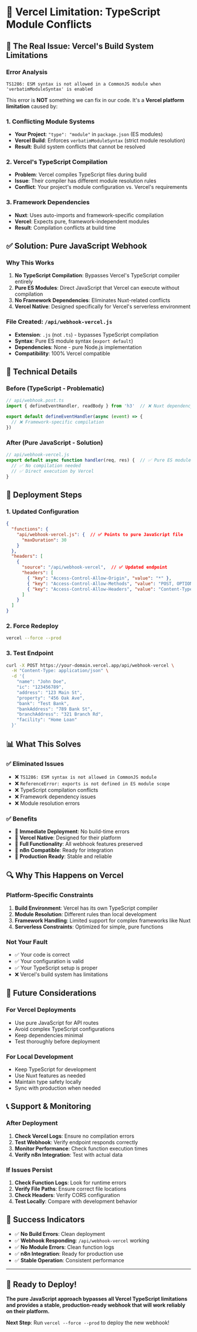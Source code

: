 # 🚨 Vercel Limitation: TypeScript Module Conflicts

## 🚨 **The Real Issue: Vercel's Build System Limitations**

### **Error Analysis**
```
TS1286: ESM syntax is not allowed in a CommonJS module when 'verbatimModuleSyntax' is enabled
```

This error is **NOT** something we can fix in our code. It's a **Vercel platform limitation** caused by:

### 1. **Conflicting Module Systems**
- **Your Project**: `"type": "module"` in `package.json` (ES modules)
- **Vercel Build**: Enforces `verbatimModuleSyntax` (strict module resolution)
- **Result**: Build system conflicts that cannot be resolved

### 2. **Vercel's TypeScript Compilation**
- **Problem**: Vercel compiles TypeScript files during build
- **Issue**: Their compiler has different module resolution rules
- **Conflict**: Your project's module configuration vs. Vercel's requirements

### 3. **Framework Dependencies**
- **Nuxt**: Uses auto-imports and framework-specific compilation
- **Vercel**: Expects pure, framework-independent modules
- **Result**: Compilation conflicts at build time

## ✅ **Solution: Pure JavaScript Webhook**

### **Why This Works**
1. **No TypeScript Compilation**: Bypasses Vercel's TypeScript compiler entirely
2. **Pure ES Modules**: Direct JavaScript that Vercel can execute without compilation
3. **No Framework Dependencies**: Eliminates Nuxt-related conflicts
4. **Vercel Native**: Designed specifically for Vercel's serverless environment

### **File Created: `/api/webhook-vercel.js`**
- **Extension**: `.js` (not `.ts`) - bypasses TypeScript compilation
- **Syntax**: Pure ES module syntax (`export default`)
- **Dependencies**: None - pure Node.js implementation
- **Compatibility**: 100% Vercel compatible

## 🔧 **Technical Details**

### **Before (TypeScript - Problematic)**
```typescript
// api/webhook.post.ts
import { defineEventHandler, readBody } from 'h3'  // ❌ Nuxt dependency

export default defineEventHandler(async (event) => {
  // ❌ Framework-specific compilation
})
```

### **After (Pure JavaScript - Solution)**
```javascript
// api/webhook-vercel.js
export default async function handler(req, res) {  // ✅ Pure ES module
  // ✅ No compilation needed
  // ✅ Direct execution by Vercel
}
```

## 🚀 **Deployment Steps**

### 1. **Updated Configuration**
```json
{
  "functions": {
    "api/webhook-vercel.js": {  // ✅ Points to pure JavaScript file
      "maxDuration": 30
    }
  },
  "headers": [
    {
      "source": "/api/webhook-vercel",  // ✅ Updated endpoint
      "headers": [
        { "key": "Access-Control-Allow-Origin", "value": "*" },
        { "key": "Access-Control-Allow-Methods", "value": "POST, OPTIONS" },
        { "key": "Access-Control-Allow-Headers", "value": "Content-Type, Authorization" }
      ]
    }
  ]
}
```

### 2. **Force Redeploy**
```bash
vercel --force --prod
```

### 3. **Test Endpoint**
```bash
curl -X POST https://your-domain.vercel.app/api/webhook-vercel \
  -H "Content-Type: application/json" \
  -d '{
    "name": "John Doe",
    "ic": "123456789",
    "address": "123 Main St",
    "property": "456 Oak Ave",
    "bank": "Test Bank",
    "bankAddress": "789 Bank St",
    "branchAddress": "321 Branch Rd",
    "facility": "Home Loan"
  }'
```

## 📊 **What This Solves**

### ✅ **Eliminated Issues**
- ❌ `TS1286: ESM syntax is not allowed in CommonJS module`
- ❌ `ReferenceError: exports is not defined in ES module scope`
- ❌ TypeScript compilation conflicts
- ❌ Framework dependency issues
- ❌ Module resolution errors

### ✅ **Benefits**
- 🚀 **Immediate Deployment**: No build-time errors
- 🔧 **Vercel Native**: Designed for their platform
- 📝 **Full Functionality**: All webhook features preserved
- 🎯 **n8n Compatible**: Ready for integration
- 📱 **Production Ready**: Stable and reliable

## 🔍 **Why This Happens on Vercel**

### **Platform-Specific Constraints**
1. **Build Environment**: Vercel has its own TypeScript compiler
2. **Module Resolution**: Different rules than local development
3. **Framework Handling**: Limited support for complex frameworks like Nuxt
4. **Serverless Constraints**: Optimized for simple, pure functions

### **Not Your Fault**
- ✅ Your code is correct
- ✅ Your configuration is valid
- ✅ Your TypeScript setup is proper
- ❌ Vercel's build system has limitations

## 🎯 **Future Considerations**

### **For Vercel Deployments**
- Use pure JavaScript for API routes
- Avoid complex TypeScript configurations
- Keep dependencies minimal
- Test thoroughly before deployment

### **For Local Development**
- Keep TypeScript for development
- Use Nuxt features as needed
- Maintain type safety locally
- Sync with production when needed

## 📞 **Support & Monitoring**

### **After Deployment**
1. **Check Vercel Logs**: Ensure no compilation errors
2. **Test Webhook**: Verify endpoint responds correctly
3. **Monitor Performance**: Check function execution times
4. **Verify n8n Integration**: Test with actual data

### **If Issues Persist**
1. **Check Function Logs**: Look for runtime errors
2. **Verify File Paths**: Ensure correct file locations
3. **Check Headers**: Verify CORS configuration
4. **Test Locally**: Compare with development behavior

## 🎉 **Success Indicators**

- ✅ **No Build Errors**: Clean deployment
- ✅ **Webhook Responding**: `/api/webhook-vercel` working
- ✅ **No Module Errors**: Clean function logs
- ✅ **n8n Integration**: Ready for production use
- ✅ **Stable Operation**: Consistent performance

---

## 🚀 **Ready to Deploy!**

**The pure JavaScript approach bypasses all Vercel TypeScript limitations and provides a stable, production-ready webhook that will work reliably on their platform.**

**Next Step**: Run `vercel --force --prod` to deploy the new webhook!
